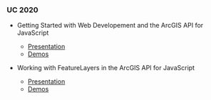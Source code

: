 ### UC 2020

- Getting Started with Web Developement and the ArcGIS API for JavaScript
  - [Presentation](https://annelfitz.github.io/UC-presentations/UC-2020/Getting-started-web-dev/#/)
  - [Demos](https://annelfitz.github.io/UC-presentations/UC-2020/Getting-started-web-dev/demos/)
  
- Working with FeatureLayers in the ArcGIS API for JavaScript
  - [Presentation](https://annelfitz.github.io/UC-presentations/UC-2020/Working-with-feature-layers/#/)
  - [Demos](https://annelfitz.github.io/UC-presentations/Working-with-feature-layers/demos/)